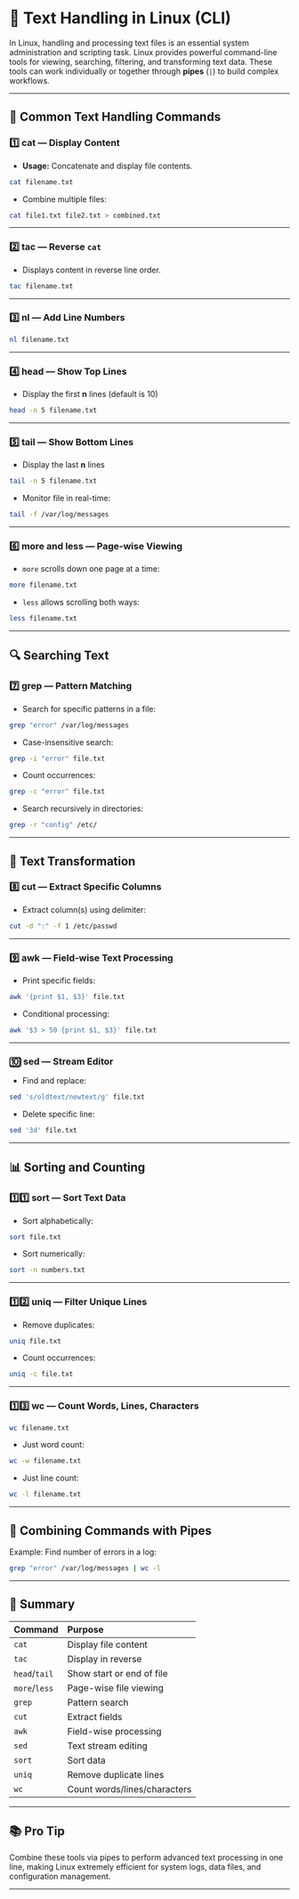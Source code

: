 # 📄 Text Handling in Linux (CLI)

In Linux, handling and processing text files is an essential system administration and scripting task. Linux provides powerful command-line tools for viewing, searching, filtering, and transforming text data. These tools can work individually or together through **pipes** (`|`) to build complex workflows.

---

## 📖 Common Text Handling Commands

### 1️⃣ **cat** — Display Content

* **Usage:** Concatenate and display file contents.

```bash
cat filename.txt
```

* Combine multiple files:

```bash
cat file1.txt file2.txt > combined.txt
```

---

### 2️⃣ **tac** — Reverse `cat`

* Displays content in reverse line order.

```bash
tac filename.txt
```

---

### 3️⃣ **nl** — Add Line Numbers

```bash
nl filename.txt
```

---

### 4️⃣ **head** — Show Top Lines

* Display the first **n** lines (default is 10)

```bash
head -n 5 filename.txt
```

---

### 5️⃣ **tail** — Show Bottom Lines

* Display the last **n** lines

```bash
tail -n 5 filename.txt
```

* Monitor file in real-time:

```bash
tail -f /var/log/messages
```

---

### 6️⃣ **more** and **less** — Page-wise Viewing

* `more` scrolls down one page at a time:

```bash
more filename.txt
```

* `less` allows scrolling both ways:

```bash
less filename.txt
```

---

## 🔍 Searching Text

### 7️⃣ **grep** — Pattern Matching

* Search for specific patterns in a file:

```bash
grep "error" /var/log/messages
```

* Case-insensitive search:

```bash
grep -i "error" file.txt
```

* Count occurrences:

```bash
grep -c "error" file.txt
```

* Search recursively in directories:

```bash
grep -r "config" /etc/
```

---

## 🔧 Text Transformation

### 8️⃣ **cut** — Extract Specific Columns

* Extract column(s) using delimiter:

```bash
cut -d ":" -f 1 /etc/passwd
```

---

### 9️⃣ **awk** — Field-wise Text Processing

* Print specific fields:

```bash
awk '{print $1, $3}' file.txt
```

* Conditional processing:

```bash
awk '$3 > 50 {print $1, $3}' file.txt
```

---

### 🔟 **sed** — Stream Editor

* Find and replace:

```bash
sed 's/oldtext/newtext/g' file.txt
```

* Delete specific line:

```bash
sed '3d' file.txt
```

---

## 📊 Sorting and Counting

### 1️⃣1️⃣ **sort** — Sort Text Data

* Sort alphabetically:

```bash
sort file.txt
```

* Sort numerically:

```bash
sort -n numbers.txt
```

---

### 1️⃣2️⃣ **uniq** — Filter Unique Lines

* Remove duplicates:

```bash
uniq file.txt
```

* Count occurrences:

```bash
uniq -c file.txt
```

---

### 1️⃣3️⃣ **wc** — Count Words, Lines, Characters

```bash
wc filename.txt
```

* Just word count:

```bash
wc -w filename.txt
```

* Just line count:

```bash
wc -l filename.txt
```

---

## 🔗 Combining Commands with Pipes

Example: Find number of errors in a log:

```bash
grep "error" /var/log/messages | wc -l
```

---

## 📌 Summary

| Command       | Purpose                      |
| :------------ | :--------------------------- |
| `cat`         | Display file content         |
| `tac`         | Display in reverse           |
| `head`/`tail` | Show start or end of file    |
| `more`/`less` | Page-wise file viewing       |
| `grep`        | Pattern search               |
| `cut`         | Extract fields               |
| `awk`         | Field-wise processing        |
| `sed`         | Text stream editing          |
| `sort`        | Sort data                    |
| `uniq`        | Remove duplicate lines       |
| `wc`          | Count words/lines/characters |

---

## 📚 Pro Tip

Combine these tools via pipes to perform advanced text processing in one line, making Linux extremely efficient for system logs, data files, and configuration management.

---


